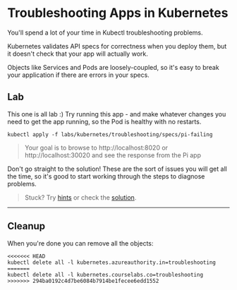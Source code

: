 # Troubleshooting Apps in Kubernetes

You'll spend a lot of your time in Kubectl troubleshooting problems.

Kubernetes validates API specs for correctness when you deploy them, but it doesn't check that your app will actually work.

Objects like Services and Pods are loosely-coupled, so it's easy to break your application if there are errors in your specs.

## Lab

This one is all lab :) Try running this app - and make whatever changes you need to get the app running, so the Pod is healthy with no restarts.

```
kubectl apply -f labs/kubernetes/troubleshooting/specs/pi-failing
```

> Your goal is to browse to http://localhost:8020 or http://localhost:30020 and see the response from the Pi app

Don't go straight to the solution! These are the sort of issues you will get all the time, so it's good to start working through the steps to diagnose problems.

> Stuck? Try [hints](hints.md) or check the [solution](solution.md).

___
## Cleanup

When you're done you can remove all the objects:

```
<<<<<<< HEAD
kubectl delete all -l kubernetes.azureauthority.in=troubleshooting
=======
kubectl delete all -l kubernetes.courselabs.co=troubleshooting
>>>>>>> 294ba0192c4d7be6084b7914be1fecee6edd1552
```